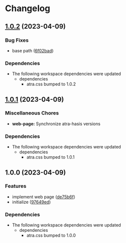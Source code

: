 # Changelog

## [1.0.2](https://github.com/re-taro/atra.css/compare/web-page-v1.0.1...web-page-v1.0.2) (2023-04-09)


### Bug Fixes

* base path ([6f02bad](https://github.com/re-taro/atra.css/commit/6f02bad76bb9aa0b6444a28894c793bf07a63ac3))


### Dependencies

* The following workspace dependencies were updated
  * dependencies
    * atra.css bumped to 1.0.2

## [1.0.1](https://github.com/re-taro/atra.css/compare/web-page-v1.0.0...web-page-v1.0.1) (2023-04-09)


### Miscellaneous Chores

* **web-page:** Synchronize atra-hasis versions


### Dependencies

* The following workspace dependencies were updated
  * dependencies
    * atra.css bumped to 1.0.1

## 1.0.0 (2023-04-09)


### Features

* implement web page ([de75b6f](https://github.com/re-taro/atra.css/commit/de75b6ffacd5ee9af8bab8686470269b824050fe))
* initialize ([97649ed](https://github.com/re-taro/atra.css/commit/97649ed5ecd59963364f7b0d42c0ccbeb2888e5d))


### Dependencies

* The following workspace dependencies were updated
  * dependencies
    * atra.css bumped to 1.0.0
